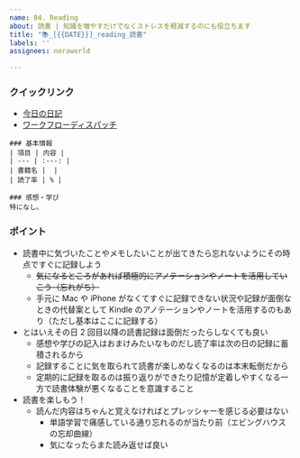 ```yaml
---
name: 04. Reading
about: 読書 | 知識を増やすだけでなくストレスを軽減するのにも役立ちます
title: "📚_[{{DATE}}]_reading_読書"
labels: ''
assignees: noraworld

---
```


### クイックリンク
* [今日の日記]([{{MAIN_REPO_TODAY_URL}}])
* [ワークフローディスパッチ](https://github.com/noraworld/diary-templates-assistant/actions/workflows/reading.yml)

```
### 基本情報
| 項目 | 内容 |
| --- | :---: |
| 書籍名 |  |
| 読了率 | % |

### 感想・学び
特になし。
```

### ポイント
* 読書中に気づいたことやメモしたいことが出てきたら忘れないようにその時点ですぐに記録しよう
    * ~~気になるところがあれば積極的にアノテーションやノートを活用していこう（忘れがち）~~
    * 手元に Mac や iPhone がなくてすぐに記録できない状況や記録が面倒なときの代替案として Kindle のアノテーションやノートを活用するのもあり（ただし基本はここに記録する）
* とはいえその日 2 回目以降の読書記録は面倒だったらしなくても良い
    * 感想や学びの記入はおまけみたいなものだし読了率は次の日の記録に蓄積されるから
    * 記録することに気を取られて読書が楽しめなくなるのは本末転倒だから
    * 定期的に記録を取るのは振り返りができたり記憶が定着しやすくなる一方で読書体験が悪くなることを意識すること
* 読書を楽しもう！
    * 読んだ内容はちゃんと覚えなければとプレッシャーを感じる必要はない
        * 単語学習で痛感している通り忘れるのが当たり前（エビングハウスの忘却曲線）
        * 気になったらまた読み返せば良い
